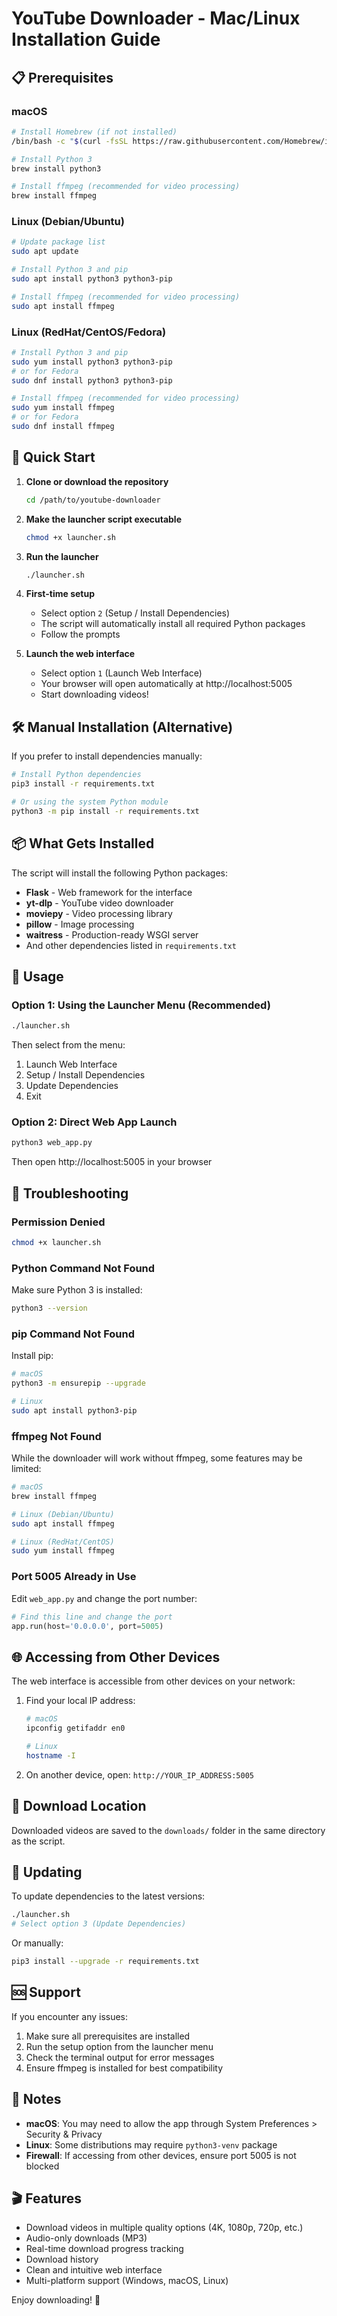 # YouTube Downloader - Mac/Linux Installation Guide

## 📋 Prerequisites

### macOS
```bash
# Install Homebrew (if not installed)
/bin/bash -c "$(curl -fsSL https://raw.githubusercontent.com/Homebrew/install/HEAD/install.sh)"

# Install Python 3
brew install python3

# Install ffmpeg (recommended for video processing)
brew install ffmpeg
```

### Linux (Debian/Ubuntu)
```bash
# Update package list
sudo apt update

# Install Python 3 and pip
sudo apt install python3 python3-pip

# Install ffmpeg (recommended for video processing)
sudo apt install ffmpeg
```

### Linux (RedHat/CentOS/Fedora)
```bash
# Install Python 3 and pip
sudo yum install python3 python3-pip
# or for Fedora
sudo dnf install python3 python3-pip

# Install ffmpeg (recommended for video processing)
sudo yum install ffmpeg
# or for Fedora
sudo dnf install ffmpeg
```

## 🚀 Quick Start

1. **Clone or download the repository**
   ```bash
   cd /path/to/youtube-downloader
   ```

2. **Make the launcher script executable**
   ```bash
   chmod +x launcher.sh
   ```

3. **Run the launcher**
   ```bash
   ./launcher.sh
   ```

4. **First-time setup**
   - Select option `2` (Setup / Install Dependencies)
   - The script will automatically install all required Python packages
   - Follow the prompts

5. **Launch the web interface**
   - Select option `1` (Launch Web Interface)
   - Your browser will open automatically at http://localhost:5005
   - Start downloading videos!

## 🛠️ Manual Installation (Alternative)

If you prefer to install dependencies manually:

```bash
# Install Python dependencies
pip3 install -r requirements.txt

# Or using the system Python module
python3 -m pip install -r requirements.txt
```

## 📦 What Gets Installed

The script will install the following Python packages:
- **Flask** - Web framework for the interface
- **yt-dlp** - YouTube video downloader
- **moviepy** - Video processing library
- **pillow** - Image processing
- **waitress** - Production-ready WSGI server
- And other dependencies listed in `requirements.txt`

## 🎯 Usage

### Option 1: Using the Launcher Menu (Recommended)
```bash
./launcher.sh
```
Then select from the menu:
1. Launch Web Interface
2. Setup / Install Dependencies
3. Update Dependencies
4. Exit

### Option 2: Direct Web App Launch
```bash
python3 web_app.py
```
Then open http://localhost:5005 in your browser

## 🔧 Troubleshooting

### Permission Denied
```bash
chmod +x launcher.sh
```

### Python Command Not Found
Make sure Python 3 is installed:
```bash
python3 --version
```

### pip Command Not Found
Install pip:
```bash
# macOS
python3 -m ensurepip --upgrade

# Linux
sudo apt install python3-pip
```

### ffmpeg Not Found
While the downloader will work without ffmpeg, some features may be limited:
```bash
# macOS
brew install ffmpeg

# Linux (Debian/Ubuntu)
sudo apt install ffmpeg

# Linux (RedHat/CentOS)
sudo yum install ffmpeg
```

### Port 5005 Already in Use
Edit `web_app.py` and change the port number:
```python
# Find this line and change the port
app.run(host='0.0.0.0', port=5005)
```

## 🌐 Accessing from Other Devices

The web interface is accessible from other devices on your network:
1. Find your local IP address:
   ```bash
   # macOS
   ipconfig getifaddr en0
   
   # Linux
   hostname -I
   ```

2. On another device, open: `http://YOUR_IP_ADDRESS:5005`

## 📁 Download Location

Downloaded videos are saved to the `downloads/` folder in the same directory as the script.

## 🔄 Updating

To update dependencies to the latest versions:
```bash
./launcher.sh
# Select option 3 (Update Dependencies)
```

Or manually:
```bash
pip3 install --upgrade -r requirements.txt
```

## 🆘 Support

If you encounter any issues:
1. Make sure all prerequisites are installed
2. Run the setup option from the launcher menu
3. Check the terminal output for error messages
4. Ensure ffmpeg is installed for best compatibility

## 📝 Notes

- **macOS**: You may need to allow the app through System Preferences > Security & Privacy
- **Linux**: Some distributions may require `python3-venv` package
- **Firewall**: If accessing from other devices, ensure port 5005 is not blocked

## 🎬 Features

- Download videos in multiple quality options (4K, 1080p, 720p, etc.)
- Audio-only downloads (MP3)
- Real-time download progress tracking
- Download history
- Clean and intuitive web interface
- Multi-platform support (Windows, macOS, Linux)

Enjoy downloading! 🎉
